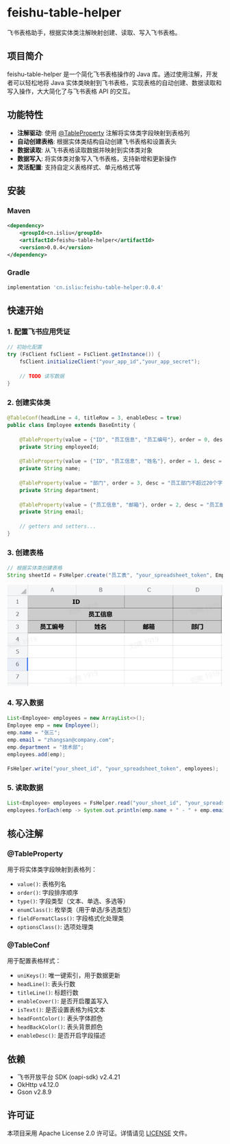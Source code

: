 # feishu-table-helper

飞书表格助手，根据实体类注解映射创建、读取、写入飞书表格。

## 项目简介

feishu-table-helper 是一个简化飞书表格操作的 Java 库。通过使用注解，开发者可以轻松地将 Java 实体类映射到飞书表格，实现表格的自动创建、数据读取和写入操作，大大简化了与飞书表格 API 的交互。

## 功能特性

- **注解驱动**: 使用 [@TableProperty](file://../src/main/java/cn/isliu/core/annotation/TableProperty.java#L15-L71) 注解将实体类字段映射到表格列
- **自动创建表格**: 根据实体类结构自动创建飞书表格和设置表头
- **数据读取**: 从飞书表格读取数据并映射到实体类对象
- **数据写入**: 将实体类对象写入飞书表格，支持新增和更新操作
- **灵活配置**: 支持自定义表格样式、单元格格式等

## 安装

### Maven

```xml
<dependency>
    <groupId>cn.isliu</groupId>
    <artifactId>feishu-table-helper</artifactId>
    <version>0.0.4</version>
</dependency>
```

### Gradle

```gradle
implementation 'cn.isliu:feishu-table-helper:0.0.4'
```

## 快速开始

### 1. 配置飞书应用凭证

```java
// 初始化配置
try (FsClient fsClient = FsClient.getInstance()) {
    fsClient.initializeClient("your_app_id","your_app_secret");
    
    // TODO 读写数据
}
```

### 2. 创建实体类

```java
@TableConf(headLine = 4, titleRow = 3, enableDesc = true)
public class Employee extends BaseEntity {

    @TableProperty(value = {"ID", "员工信息", "员工编号"}, order = 0, desc = "员工编号不超过20个字符")
    private String employeeId;

    @TableProperty(value = {"ID", "员工信息", "姓名"}, order = 1, desc = "员工姓名不超过20个字符")
    private String name;

    @TableProperty(value = "部门", order = 3, desc = "员工部门不超过20个字符")
    private String department;

    @TableProperty(value = {"员工信息", "邮箱"}, order = 2, desc = "员工邮箱不超过50个字符")
    private String email;

    // getters and setters...
}
```

### 3. 创建表格

```java
// 根据实体类创建表格
String sheetId = FsHelper.create("员工表", "your_spreadsheet_token", Employee.class);
```

![员工表](img/b3d92bda-8d51-4aa7-b66e-496cb2430803.png)

### 4. 写入数据

```java
List<Employee> employees = new ArrayList<>();
Employee emp = new Employee();
emp.name = "张三";
emp.email = "zhangsan@company.com";
emp.department = "技术部";
employees.add(emp);

FsHelper.write("your_sheet_id", "your_spreadsheet_token", employees);
```

### 5. 读取数据

```java
List<Employee> employees = FsHelper.read("your_sheet_id", "your_spreadsheet_token", Employee.class);
employees.forEach(emp -> System.out.println(emp.name + " - " + emp.email));
```

## 核心注解

### @TableProperty

用于将实体类字段映射到表格列：

- `value()`: 表格列名
- `order()`: 字段排序顺序
- `type()`: 字段类型（文本、单选、多选等）
- `enumClass()`: 枚举类（用于单选/多选类型）
- `fieldFormatClass()`: 字段格式化处理类
- `optionsClass()`: 选项处理类

### @TableConf

用于配置表格样式：

- `uniKeys()`: 唯一键索引，用于数据更新
- `headLine()`: 表头行数
- `titleLine()`: 标题行数
- `enableCover()`: 是否开启覆盖写入
- `isText()`: 是否设置表格为纯文本
- `headFontColor()`: 表头字体颜色
- `headBackColor()`: 表头背景颜色
- `enableDesc()`: 是否开启字段描述

## 依赖

- 飞书开放平台 SDK (oapi-sdk) v2.4.21
- OkHttp v4.12.0
- Gson v2.8.9

## 许可证

本项目采用 Apache License 2.0 许可证。详情请见 [LICENSE](LICENSE) 文件。
